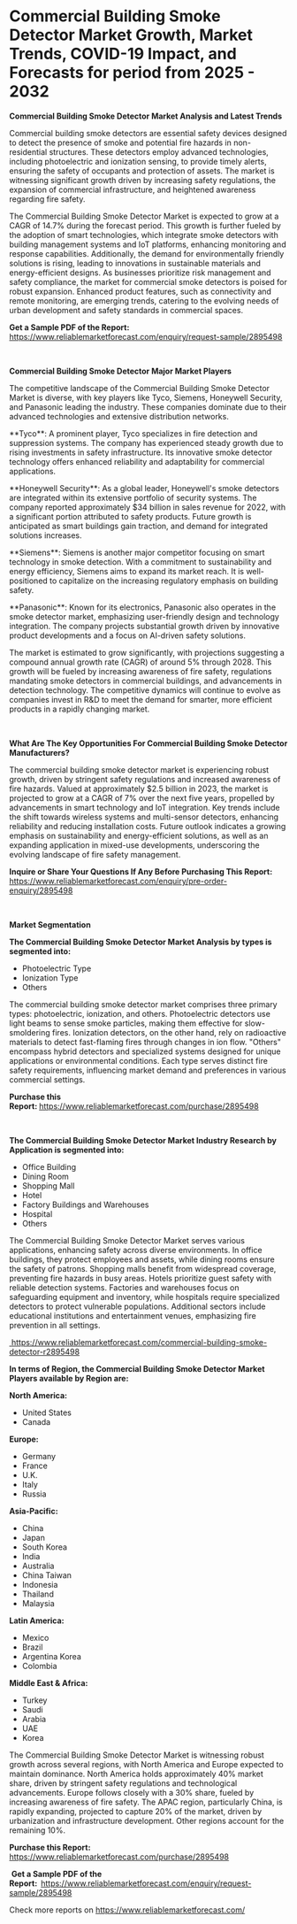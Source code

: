 <p><h1>Commercial Building Smoke Detector Market Growth, Market Trends, COVID-19 Impact, and Forecasts for period from 2025 - 2032</h1></p><p><strong>Commercial Building Smoke Detector Market Analysis and Latest Trends</strong></p>
<p><p>Commercial building smoke detectors are essential safety devices designed to detect the presence of smoke and potential fire hazards in non-residential structures. These detectors employ advanced technologies, including photoelectric and ionization sensing, to provide timely alerts, ensuring the safety of occupants and protection of assets. The market is witnessing significant growth driven by increasing safety regulations, the expansion of commercial infrastructure, and heightened awareness regarding fire safety.</p><p>The Commercial Building Smoke Detector Market is expected to grow at a CAGR of 14.7% during the forecast period. This growth is further fueled by the adoption of smart technologies, which integrate smoke detectors with building management systems and IoT platforms, enhancing monitoring and response capabilities. Additionally, the demand for environmentally friendly solutions is rising, leading to innovations in sustainable materials and energy-efficient designs. As businesses prioritize risk management and safety compliance, the market for commercial smoke detectors is poised for robust expansion. Enhanced product features, such as connectivity and remote monitoring, are emerging trends, catering to the evolving needs of urban development and safety standards in commercial spaces.</p></p>
<p><strong>Get a Sample PDF of the Report:&nbsp;</strong> <a href="https://www.reliablemarketforecast.com/enquiry/request-sample/2895498?utm_campaign=2288&utm_medium=2&utm_source=Github&utm_content=ia&utm_term=15032025&utm_id=commercial-building-smoke-detector">https://www.reliablemarketforecast.com/enquiry/request-sample/2895498</a></p>
<p>&nbsp;</p>
<p><strong>Commercial Building Smoke Detector Major Market Players</strong></p>
<p><p>The competitive landscape of the Commercial Building Smoke Detector Market is diverse, with key players like Tyco, Siemens, Honeywell Security, and Panasonic leading the industry. These companies dominate due to their advanced technologies and extensive distribution networks.</p><p>**Tyco**: A prominent player, Tyco specializes in fire detection and suppression systems. The company has experienced steady growth due to rising investments in safety infrastructure. Its innovative smoke detector technology offers enhanced reliability and adaptability for commercial applications.</p><p>**Honeywell Security**: As a global leader, Honeywell's smoke detectors are integrated within its extensive portfolio of security systems. The company reported approximately $34 billion in sales revenue for 2022, with a significant portion attributed to safety products. Future growth is anticipated as smart buildings gain traction, and demand for integrated solutions increases.</p><p>**Siemens**: Siemens is another major competitor focusing on smart technology in smoke detection. With a commitment to sustainability and energy efficiency, Siemens aims to expand its market reach. It is well-positioned to capitalize on the increasing regulatory emphasis on building safety.</p><p>**Panasonic**: Known for its electronics, Panasonic also operates in the smoke detector market, emphasizing user-friendly design and technology integration. The company projects substantial growth driven by innovative product developments and a focus on AI-driven safety solutions.</p><p>The market is estimated to grow significantly, with projections suggesting a compound annual growth rate (CAGR) of around 5% through 2028. This growth will be fueled by increasing awareness of fire safety, regulations mandating smoke detectors in commercial buildings, and advancements in detection technology. The competitive dynamics will continue to evolve as companies invest in R&D to meet the demand for smarter, more efficient products in a rapidly changing market.</p></p>
<p>&nbsp;</p>
<p><strong>What Are The Key Opportunities For Commercial Building Smoke Detector Manufacturers?</strong></p>
<p><p>The commercial building smoke detector market is experiencing robust growth, driven by stringent safety regulations and increased awareness of fire hazards. Valued at approximately $2.5 billion in 2023, the market is projected to grow at a CAGR of 7% over the next five years, propelled by advancements in smart technology and IoT integration. Key trends include the shift towards wireless systems and multi-sensor detectors, enhancing reliability and reducing installation costs. Future outlook indicates a growing emphasis on sustainability and energy-efficient solutions, as well as an expanding application in mixed-use developments, underscoring the evolving landscape of fire safety management.</p></p>
<p><strong>Inquire or Share Your Questions If Any Before Purchasing This Report:</strong> <a href="https://www.reliablemarketforecast.com/enquiry/pre-order-enquiry/2895498?utm_campaign=2288&utm_medium=2&utm_source=Github&utm_content=ia&utm_term=15032025&utm_id=commercial-building-smoke-detector">https://www.reliablemarketforecast.com/enquiry/pre-order-enquiry/2895498</a></p>
<p>&nbsp;</p>
<p><strong>Market Segmentation</strong></p>
<p><strong>The Commercial Building Smoke Detector Market Analysis by types is segmented into:</strong></p>
<p><ul><li>Photoelectric Type</li><li>Ionization Type</li><li>Others</li></ul></p>
<p><p>The commercial building smoke detector market comprises three primary types: photoelectric, ionization, and others. Photoelectric detectors use light beams to sense smoke particles, making them effective for slow-smoldering fires. Ionization detectors, on the other hand, rely on radioactive materials to detect fast-flaming fires through changes in ion flow. "Others" encompass hybrid detectors and specialized systems designed for unique applications or environmental conditions. Each type serves distinct fire safety requirements, influencing market demand and preferences in various commercial settings.</p></p>
<p><strong>Purchase this Report:&nbsp;</strong><a href="https://www.reliablemarketforecast.com/purchase/2895498?utm_campaign=2288&utm_medium=2&utm_source=Github&utm_content=ia&utm_term=15032025&utm_id=commercial-building-smoke-detector">https://www.reliablemarketforecast.com/purchase/2895498</a></p>
<p>&nbsp;</p>
<p><strong>The Commercial Building Smoke Detector Market Industry Research by Application is segmented into:</strong></p>
<p><ul><li>Office Building</li><li>Dining Room</li><li>Shopping Mall</li><li>Hotel</li><li>Factory Buildings and Warehouses</li><li>Hospital</li><li>Others</li></ul></p>
<p><p>The Commercial Building Smoke Detector Market serves various applications, enhancing safety across diverse environments. In office buildings, they protect employees and assets, while dining rooms ensure the safety of patrons. Shopping malls benefit from widespread coverage, preventing fire hazards in busy areas. Hotels prioritize guest safety with reliable detection systems. Factories and warehouses focus on safeguarding equipment and inventory, while hospitals require specialized detectors to protect vulnerable populations. Additional sectors include educational institutions and entertainment venues, emphasizing fire prevention in all settings.</p></p>
<p><a href="https://www.reliablemarketforecast.com/commercial-building-smoke-detector-r2895498?utm_campaign=2288&utm_medium=2&utm_source=Github&utm_content=ia&utm_term=15032025&utm_id=commercial-building-smoke-detector">&nbsp;https://www.reliablemarketforecast.com/commercial-building-smoke-detector-r2895498</a></p>
<p><strong>In terms of Region, the Commercial Building Smoke Detector Market Players available by Region are:</strong></p>
<p>
    <p> <strong> North America: </strong>
        <ul>
            <li>United States</li>
            <li>Canada</li>
        </ul>
        </p> 
    <p> <strong> Europe: </strong>
        <ul>
            <li>Germany</li>
            <li>France</li>
            <li>U.K.</li>
            <li>Italy</li>
            <li>Russia</li>
        </ul>
        </p> 
    <p> <strong> Asia-Pacific: </strong>
        <ul>
            <li>China</li>
            <li>Japan</li>
            <li>South Korea</li>
            <li>India</li>
            <li>Australia</li>
            <li>China Taiwan</li>
            <li>Indonesia</li>
            <li>Thailand</li>
            <li>Malaysia</li>
        </ul>
        </p> 
    <p> <strong> Latin America: </strong>
        <ul>
            <li>Mexico</li>
            <li>Brazil</li>
            <li>Argentina Korea</li>
            <li>Colombia</li>
        </ul>
        </p> 
    <p> <strong> Middle East & Africa: </strong>
        <ul>
            <li>Turkey</li>
            <li>Saudi</li>
            <li>Arabia</li>
            <li>UAE</li>
            <li>Korea</li>
        </ul>
    </p>
    </p>
<p><p>The Commercial Building Smoke Detector Market is witnessing robust growth across several regions, with North America and Europe expected to maintain dominance. North America holds approximately 40% market share, driven by stringent safety regulations and technological advancements. Europe follows closely with a 30% share, fueled by increasing awareness of fire safety. The APAC region, particularly China, is rapidly expanding, projected to capture 20% of the market, driven by urbanization and infrastructure development. Other regions account for the remaining 10%.</p></p>
<p><strong>Purchase this Report: </strong><a href="https://www.reliablemarketforecast.com/purchase/2895498?utm_campaign=2288&utm_medium=2&utm_source=Github&utm_content=ia&utm_term=15032025&utm_id=commercial-building-smoke-detector">https://www.reliablemarketforecast.com/purchase/2895498</a></p>
<p>&nbsp;<strong>Get a Sample PDF of the Report:&nbsp;&nbsp;</strong><a href="https://www.reliablemarketforecast.com/enquiry/request-sample/2895498?utm_campaign=2288&utm_medium=2&utm_source=Github&utm_content=ia&utm_term=15032025&utm_id=commercial-building-smoke-detector">https://www.reliablemarketforecast.com/enquiry/request-sample/2895498</a></p>
<p><strong></strong></p>
<p>Check more reports on <a href="https://www.reliablemarketforecast.com/?utm_campaign=2288&utm_medium=2&utm_source=Github&utm_content=ia&utm_term=15032025&utm_id=commercial-building-smoke-detector">https://www.reliablemarketforecast.com/</a></p>